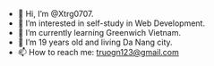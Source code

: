 - 👋 Hi, I’m @Xtrg0707.
- 👀 I’m interested in self-study in Web Development.
- 🌱 I’m currently learning Greenwich Vietnam.
- 💞️ I’m 19 years old and living Da Nang city.
- 📫 How to reach me: truogn123@gmail.com

<!---
Xtrg0707/Xtrg0707 is a ✨ special ✨ repository because its `README.md` (this file) appears on your GitHub profile.
You can click the Preview link to take a look at your changes.
--->
